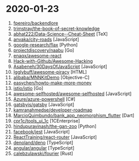 # 2020-01-23

1. [fpereiro/backendlore](https://github.com/fpereiro/backendlore "How I write backends") 
2. [trimstray/the-book-of-secret-knowledge](https://github.com/trimstray/the-book-of-secret-knowledge "A collection of inspiring lists, manuals, cheatsheets, blogs, hacks, one-liners, cli/web tools and more.") 
3. [abhat222/Data-Science--Cheat-Sheet](https://github.com/abhat222/Data-Science--Cheat-Sheet "Cheat Sheets") [TeX]
4. [anvaka/city-roads](https://github.com/anvaka/city-roads "Visualization of all roads within any city") [JavaScript]
5. [google-research/flax](https://github.com/google-research/flax "") [Python]
6. [projectdiscovery/naabu](https://github.com/projectdiscovery/naabu "A fast port scanner written in go with focus on reliability and simplicity. Designed to be used in combination with other tools for attack surface discovery in bug bounties and pentests") [Go]
7. [enaqx/awesome-react](https://github.com/enaqx/awesome-react "A collection of awesome things regarding React ecosystem") 
8. [Hack-with-Github/Awesome-Hacking](https://github.com/Hack-with-Github/Awesome-Hacking "A collection of various awesome lists for hackers, pentesters and security researchers") 
9. [Asabeneh/30DaysOfJavaScript](https://github.com/Asabeneh/30DaysOfJavaScript "A 30 days of JavaScript programming challenge") [JavaScript]
10. [Igglybuff/awesome-piracy](https://github.com/Igglybuff/awesome-piracy "A curated list of awesome warez and piracy links") [HTML]
11. [alibaba/MNNKitDemo](https://github.com/alibaba/MNNKitDemo "MNN Kit Demo") [Objective-C]
12. [easychen/howto-make-more-money](https://github.com/easychen/howto-make-more-money "程序员如何优雅的挣零花钱") 
13. [istio/istio](https://github.com/istio/istio "Connect, secure, control, and observe services.") [Go]
14. [awesome-selfhosted/awesome-selfhosted](https://github.com/awesome-selfhosted/awesome-selfhosted "A list of Free Software network services and web applications which can be hosted locally. Selfhosting is the process of hosting and managing applications instead of renting from Software-as-a-Service providers") [JavaScript]
15. [Azure/azure-powershell](https://github.com/Azure/azure-powershell "Microsoft Azure PowerShell") [C#]
16. [gatsbyjs/gatsby](https://github.com/gatsbyjs/gatsby "Build blazing fast, modern apps and websites with React") [JavaScript]
17. [kamranahmedse/developer-roadmap](https://github.com/kamranahmedse/developer-roadmap "Roadmap to becoming a web developer in 2020") 
18. [MarcioQuimbundo/bank_app_neomorphism_flutter](https://github.com/MarcioQuimbundo/bank_app_neomorphism_flutter "") [Dart]
19. [cpr1c/tools_ui_1c](https://github.com/cpr1c/tools_ui_1c "Универсальные инструменты 1C для управляемых форм") [1CEnterprise]
20. [hindupuravinash/the-gan-zoo](https://github.com/hindupuravinash/the-gan-zoo "A list of all named GANs!") [Python]
21. [facebook/jest](https://github.com/facebook/jest "Delightful JavaScript Testing.") [JavaScript]
22. [ReactTraining/react-router](https://github.com/ReactTraining/react-router "Declarative routing for React") [JavaScript]
23. [denoland/deno](https://github.com/denoland/deno "A secure JavaScript and TypeScript runtime") [TypeScript]
24. [angular/angular](https://github.com/angular/angular "One framework. Mobile & desktop.") [TypeScript]
25. [calebzulawski/fourier](https://github.com/calebzulawski/fourier "Fast Fourier transforms (FFTs) in Rust") [Rust]
